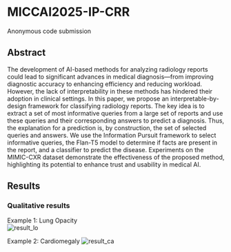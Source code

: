 # MICCAI2025-IP-CRR
Anonymous code submission

## Abstract
The development of AI-based methods for analyzing radiology reports could lead to significant advances in medical diagnosis—from improving diagnostic accuracy to enhancing efficiency and reducing workload. However, the lack of interpretability in these methods has hindered their adoption in clinical settings. In this paper, we propose an interpretable-by-design framework for classifying radiology reports. The key idea is to extract a set of most informative queries from a large set of reports and use these queries and their corresponding answers to predict a diagnosis. Thus, the explanation for a prediction is, by construction, the set of selected queries and answers. We use the Information Pursuit framework to select informative queries, the Flan-T5 model to determine if facts are present in the report, and a classifier to predict the disease. Experiments on the MIMIC-CXR dataset demonstrate the effectiveness of the proposed method, highlighting its potential to enhance trust and usability in medical AI. 

## Results
### Qualitative results

Example 1: Lung Opacity  
![result_lo](images/result_lo.png)

Example 2: Cardiomegaly
![result_ca](images/result_ca.png)
